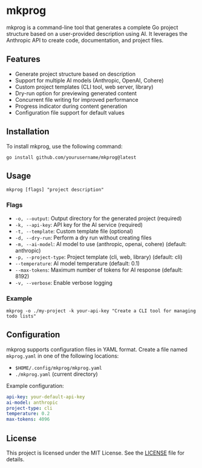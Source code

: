 # mkprog

mkprog is a command-line tool that generates a complete Go project structure based on a user-provided description using AI. It leverages the Anthropic API to create code, documentation, and project files.

## Features

- Generate project structure based on description
- Support for multiple AI models (Anthropic, OpenAI, Cohere)
- Custom project templates (CLI tool, web server, library)
- Dry-run option for previewing generated content
- Concurrent file writing for improved performance
- Progress indicator during content generation
- Configuration file support for default values

## Installation

To install mkprog, use the following command:

```
go install github.com/yourusername/mkprog@latest
```

## Usage

```
mkprog [flags] "project description"
```

### Flags

- `-o, --output`: Output directory for the generated project (required)
- `-k, --api-key`: API key for the AI service (required)
- `-t, --template`: Custom template file (optional)
- `-d, --dry-run`: Perform a dry run without creating files
- `-m, --ai-model`: AI model to use (anthropic, openai, cohere) (default: anthropic)
- `-p, --project-type`: Project template (cli, web, library) (default: cli)
- `--temperature`: AI model temperature (default: 0.1)
- `--max-tokens`: Maximum number of tokens for AI response (default: 8192)
- `-v, --verbose`: Enable verbose logging

### Example

```
mkprog -o ./my-project -k your-api-key "Create a CLI tool for managing todo lists"
```

## Configuration

mkprog supports configuration files in YAML format. Create a file named `mkprog.yaml` in one of the following locations:

- `$HOME/.config/mkprog/mkprog.yaml`
- `./mkprog.yaml` (current directory)

Example configuration:

```yaml
api-key: your-default-api-key
ai-model: anthropic
project-type: cli
temperature: 0.2
max-tokens: 4096
```

## License

This project is licensed under the MIT License. See the [LICENSE](LICENSE) file for details.

